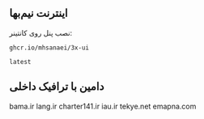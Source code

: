 اینترنت نیم‌بها
-
نصب پنل روی کانتینر:
```
ghcr.io/mhsanaei/3x-ui
```
```
latest
```
دامین با ترافیک داخلی
-
bama.ir
lang.ir
charter141.ir
iau.ir
tekye.net
emapna.com
